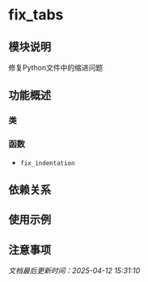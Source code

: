 # fix_tabs

## 模块说明
修复Python文件中的缩进问题

## 功能概述

### 类


### 函数

- `fix_indentation`

## 依赖关系

## 使用示例

## 注意事项

*文档最后更新时间：2025-04-12 15:31:10*